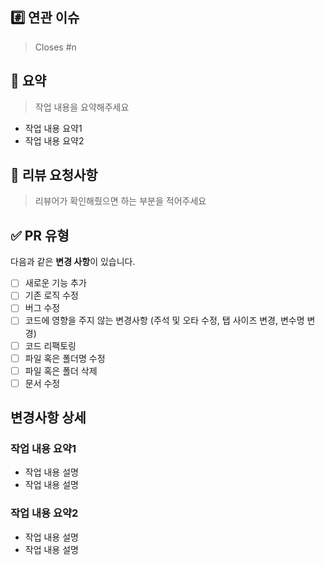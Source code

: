 <!-- PR 제목은 핵심 변경 사항을 요약해주세요 -->
<!-- ex) feat: 캐스트 생성 기능 추가 -->

## #️⃣ 연관 이슈
<!-- 연관된 이슈 번호를 적어주세요-->
> Closes #n

## 📝 요약
> 작업 내용을 요약해주세요
- 작업 내용 요약1
- 작업 내용 요약2

## 🙏 리뷰 요청사항
> 리뷰어가 확인해줬으면 하는 부분을 적어주세요
<!-- 없다면 통째로 지워도 됩니다! -->

## ✅ PR 유형
<!-- 작업한 내용에 체크해주세요 -->
다음과 같은 **변경 사항**이 있습니다.
- [ ] 새로운 기능 추가
- [ ] 기존 로직 수정
- [ ] 버그 수정
- [ ] 코드에 영향을 주지 않는 변경사항 (주석 및 오타 수정, 탭 사이즈 변경, 변수명 변경)
- [ ] 코드 리팩토링
- [ ] 파일 혹은 폴더명 수정
- [ ] 파일 혹은 폴더 삭제
- [ ] 문서 수정

## 변경사항 상세
<!-- 변경되거나 새로 만든 부분에 대한 설명 -->
### 작업 내용 요약1
- 작업 내용 설명
- 작업 내용 설명
### 작업 내용 요약2
- 작업 내용 설명
- 작업 내용 설명

